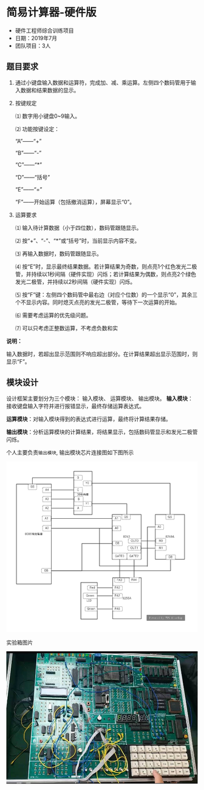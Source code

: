 # 简易计算器-硬件版

+ 硬件工程师综合训练项目
+ 日期：2019年7月
+ 团队项目：3人

## 题目要求

1. 通过小键盘输入数据和运算符，完成加、减、乘运算。左侧四个数码管用于输入数据和结果数据的显示。

2. 按键规定

   ⑴ 数字用小键盘0~9输入。 

   ⑵ 功能按键设定： 

   “A”——“+” 

   “B”——“-” 

   “C”——“*”

   “D”——“括号” 

   “E”——“=” 

   “F”——开始运算（包括撤消运算），屏幕显示“0”。 

3. 运算要求

   ⑴ 输入待计算数据（小于四位数），数码管跟随显示。 

   ⑵ 按“+”、“-”、“*”或“括号”时，当前显示内容不变。 

   ⑶ 再输入数据时，数码管跟随显示。 

   ⑷ 按“E”时，显示最终结果数据。若计算结果为奇数，则点亮1个红色发光二极管，并持续以1秒间隔（硬件实现）闪烁；若计算结果为偶数，则点亮2个绿色发光二极管，并持续以2秒间隔（硬件实现）闪烁。

   ⑸ 按“F”键：左侧四个数码管中最右边（对应个位数）的一个显示“0”，其余三个不显示内容。同时熄灭点亮的发光二极管，等待下一次运算的开始。 

   ⑹ 需要考虑运算的优先级问题。 

   ⑺ 可以只考虑正整数运算，不考虑负数和实

**说明：** 

输入数据时，若超出显示范围则不响应超出部分。在计算结果超出显示范围时，则显示“F”。 

## 模块设计

设计框架主要划分为三个模块： 输入模块、 运算模块、 输出模块。
**输入模块**：接收键盘输入字符并进行报错显示，最终存储运算表达式。

**运算模块**：对输入模块得到的表达式进行运算，最终将计算结果存储。

**输出模块**：分析运算模块的计算结果，将结果显示，包括数码管显示和发光二极管闪烁。

个人主要负责`输出模块`, 输出模块芯片连接图如下图所示

![](./docs/imgs/1.png)

实验箱图片

![](./docs/imgs/2.jpg)



